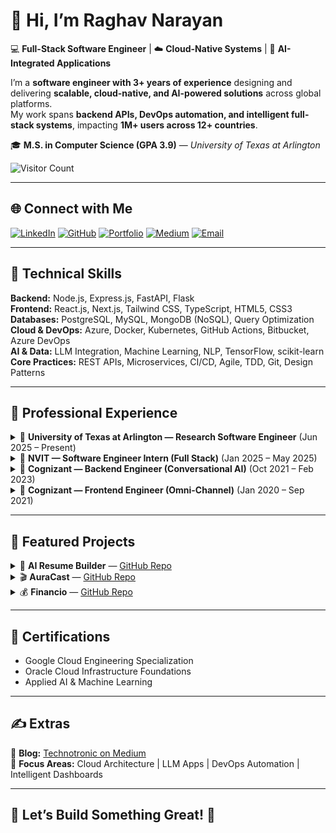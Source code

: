 # 👋 Hi, I’m **Raghav Narayan**

💻 **Full-Stack Software Engineer** | ☁️ **Cloud-Native Systems** | 🤖 **AI-Integrated Applications**

I’m a **software engineer with 3+ years of experience** designing and delivering **scalable, cloud-native, and AI-powered solutions** across global platforms.  
My work spans **backend APIs, DevOps automation, and intelligent full-stack systems**, impacting **1M+ users across 12+ countries**.

🎓 **M.S. in Computer Science (GPA 3.9)** — *University of Texas at Arlington*  

![Visitor Count](https://komarev.com/ghpvc/?username=raghav-narayan&style=flat-square&color=blue)

---

## 🌐 Connect with Me

[![LinkedIn](https://img.shields.io/badge/LinkedIn-0077B5?style=flat&logo=linkedin&logoColor=white)](https://www.linkedin.com/in/raghav-narayan98)
[![GitHub](https://img.shields.io/badge/GitHub-181717?style=flat&logo=github&logoColor=white)](https://github.com/raghav-narayan)
[![Portfolio](https://img.shields.io/badge/Portfolio-000000?style=flat&logo=react&logoColor=white)](https://raghav-narayan.github.io)
[![Medium](https://img.shields.io/badge/Blog-12100E?style=flat&logo=medium&logoColor=white)](https://technotronic.medium.com/)
[![Email](https://img.shields.io/badge/Email-D14836?style=flat&logo=gmail&logoColor=white)](mailto:raghav.narayan.98@gmail.com)

---

## 🧠 Technical Skills

**Backend:** Node.js, Express.js, FastAPI, Flask  
**Frontend:** React.js, Next.js, Tailwind CSS, TypeScript, HTML5, CSS3  
**Databases:** PostgreSQL, MySQL, MongoDB (NoSQL), Query Optimization  
**Cloud & DevOps:** Azure, Docker, Kubernetes, GitHub Actions, Bitbucket, Azure DevOps  
**AI & Data:** LLM Integration, Machine Learning, NLP, TensorFlow, scikit-learn  
**Core Practices:** REST APIs, Microservices, CI/CD, Agile, TDD, Git, Design Patterns  

---

## 💼 Professional Experience  

<details>
<summary>🧪 <b>University of Texas at Arlington — Research Software Engineer</b>  (Jun 2025 – Present)</summary>

📍 *Arlington, TX*  

- Engineered a **Streamlit-based weather analytics platform**, containerized with PyInstaller; cut load times **40%** via caching and pipeline parallelization.  
- Automated **GIS workflows** using GeoPandas/QGIS, reducing manual mapping effort **60%** and improving data reproducibility.  
- Adapted **SILK reliability algorithms**, optimizing simulation speed 2–3× while maintaining 95%+ accuracy.  

</details>

<details>
<summary>🚀 <b>NVIT — Software Engineer Intern (Full Stack)</b>  (Jan 2025 – May 2025)</summary>

📍 *Frisco, TX*  

- Built **ILMS v1**, a government operations platform used by 5+ departments for attendance and payroll automation.  
- Integrated **Azure Face API** + GPS geofencing with FastAPI microservice → cut attendance errors **95%**.  
- Developed modular REST APIs (Node.js/Express + PostgreSQL) with JWT/RBAC auth.  
- Automated deployments with Docker + Bitbucket CI/CD, reducing release effort **40%**.  

</details>

<details>
<summary>🤖 <b>Cognizant — Backend Engineer (Conversational AI)</b>  (Oct 2021 – Feb 2023)</summary>

📍 *Chennai, India*  

- Delivered **Azure-hosted chatbot backend** serving 100K MAUs in 12 countries (>$1M impact).  
- Cut p95 latency **30%** by optimizing payload structures and service modularity.  
- Introduced **TDD + automated tests**, reducing QA bugs **60%**.  
- Strengthened observability via structured logging (Morgan) and Azure Monitor.  

</details>

<details>
<summary>🎨 <b>Cognizant — Frontend Engineer (Omni-Channel)</b>  (Jan 2020 – Sep 2021)</summary>

📍 *Chennai, India*  

- Delivered WCAG-compliant, responsive UIs for U.S. e-commerce clients; resolved 30+ UI/UX issues.  
- Conducted React training bootcamps and authored reusable component libraries to accelerate development.  

</details>

---

## 🧩 Featured Projects  

<details>
<summary>🤖 <b>AI Resume Builder</b> — <a href="https://github.com/raghav-narayan/ai-resume-builder">GitHub Repo</a></summary>

Full-stack resume builder with **Gemini AI-powered bullet generation**, Strapi CMS, Clerk authentication, and Vercel CI/CD.  
🧩 Features: AI role suggestions, PDF export, live preview, and reusable templates.  

</details>

<details>
<summary>🎬 <b>AuraCast</b> — <a href="https://github.com/raghav-narayan/ai-cloudinary-saas">GitHub Repo</a></summary>

Next.js + Cloudinary SaaS for creators featuring **AI captions, hashtags, and media automation**.  
🚀 Saved ~70% manual media processing time.  

</details>

<details>
<summary>💰 <b>Financio</b> — <a href="https://github.com/raghav-narayan/finance-tracker-mern">GitHub Repo</a></summary>

MERN-based expense tracker with **JWT authentication**, Chart.js analytics dashboards, and automated monthly reports.  

</details>

---

## 🏅 Certifications  

- Google Cloud Engineering Specialization  
- Oracle Cloud Infrastructure Foundations  
- Applied AI & Machine Learning  

---

## ✍️ Extras  

📖 **Blog:** [Technotronic on Medium](https://technotronic.medium.com/)  
🎯 **Focus Areas:** Cloud Architecture | LLM Apps | DevOps Automation | Intelligent Dashboards  

---

## 🤝 Let’s Build Something Great! 🚀  
